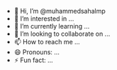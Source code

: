 - 👋 Hi, I’m @muhammedsahalmp
- 👀 I’m interested in ...
- 🌱 I’m currently learning ...
- 💞️ I’m looking to collaborate on ...
- 📫 How to reach me ...
- 😄 Pronouns: ...
- ⚡ Fun fact: ...

<!---
muhammedsahalmp/muhammedsahalmp is a ✨ special ✨ repository because its `README.md` (this file) appears on your GitHub profile.
You can click the Preview link to take a look at your changes.
--->
